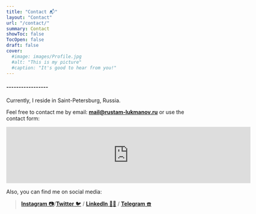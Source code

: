 ```yaml
---
title: "Contact 📬"
layout: "Contact"
url: "/contact/"
summary: Contact
showToc: false
TocOpen: false
draft: false
cover:
  #image: images/Profile.jpg
  #alt: "This is my picture"
  #caption: "It's good to hear from you!"
---
```


#### -----------------

Currently, I reside in Saint-Petersburg, Russia.

Feel free to contact me by email:
**mail@rustam-lukmanov.ru**
or use the contact form:

<script src="https://yastatic.net/s3/frontend/forms/_/embed.js"></script><iframe src="https://forms.yandex.ru/cloud/627bfb9ba0e16018fbc8764a/?iframe=1" frameborder="0" name="ya-form-627bfb9ba0e16018fbc8764a" width="650"></iframe>

Also, you can find me on social media:

> [**Instagram** 📷](https://www.instagram.com/lukmanovr/)/[**Twitter** 🐦](/archives/) / [**LinkedIn** 🧑‍💼](https://www.linkedin.com/in/rustam-lukmanov-604695100/) / [**Telegram** ☎️](https://t.me/lukmanovr)
